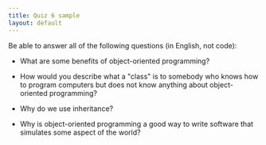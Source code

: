 ```yaml
---
title: Quiz 6 sample
layout: default
---
```


Be able to answer all of the following questions (in English, not code):

* What are some benefits of object-oriented programming?

* How would you describe what a "class" is to somebody who knows how to program computers but does not know anything about object-oriented programming?

* Why do we use inheritance?

* Why is object-oriented programming a good way to write software that simulates some aspect of the world?

